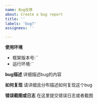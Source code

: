 ```yaml
---
name: Bug反馈
about: Create a bug report
title: ''
labels: 'bug?'
assignees: ''

---
```


**使用环境**
 -  框架版本号:``
 -  运行环境:``

**bug描述**
详细描述bug的内容

**如何复现**
请详细且分布描述如何复现这个bug

**错误截图或日志**
在这里提交错误日志或者截图